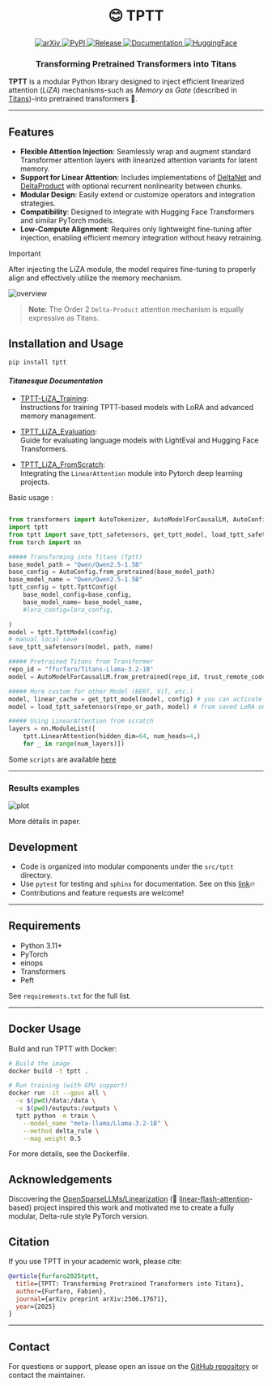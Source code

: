 <h1 align="center"> <p>😊 TPTT</p></h1>

<p align="center">
    <a href="https://arxiv.org/abs/2506.17671">
        <img alt="arXiv" src="https://img.shields.io/badge/arXiv-tptt-blueviolet.svg">
    </a>
    <a href="https://pypi.org/project/tptt/">
        <img alt="PyPI" src="https://img.shields.io/pypi/v/tptt?color=orange">
    </a>
    <a href="https://github.com/fabienfrfr/tptt/">
        <img alt="Release" src="https://img.shields.io/github/v/release/fabienfrfr/tptt?color=brightgreen">
    </a>
    <a href="https://fabienfrfr.github.io/tptt/">
        <img alt="Documentation" src="https://img.shields.io/badge/docs-online-blue">
    </a>
    <a href="https://huggingface.co/ffurfaro">
        <img alt="HuggingFace" src="https://img.shields.io/badge/hf-ffurfaro-yellow">
    </a>
</p>

<h3 align="center">
    <p>Transforming Pretrained Transformers into Titans </p>
</h3>


**TPTT** is a modular Python library designed to inject efficient linearized attention (*LiZA*) mechanisms-such as *Memory as Gate* (described in [Titans](https://arxiv.org/abs/2501.00663))-into pretrained transformers 🤗.


---

## Features

- **Flexible Attention Injection**: Seamlessly wrap and augment standard Transformer attention layers with linearized attention variants for latent memory.
- **Support for Linear Attention**: Includes implementations of [DeltaNet](https://arxiv.org/abs/2406.06484) and [DeltaProduct](https://arxiv.org/abs/2502.10297) with optional recurrent nonlinearity between chunks.
- **Modular Design**: Easily extend or customize operators and integration strategies.
- **Compatibility**: Designed to integrate with Hugging Face Transformers and similar PyTorch models.
- **Low-Compute Alignment**: Requires only lightweight fine-tuning after injection, enabling efficient memory integration without heavy retraining.

> [!IMPORTANT]
> After injecting the LiZA module, the model requires fine-tuning to properly align and effectively utilize the memory mechanism.

![overview](./docs/fig.png)

> **Note**: The Order 2 `Delta-Product` attention mechanism is equally expressive as Titans.




## Installation and Usage

```bash
pip install tptt
```

#### *Titanesque Documentation*

- [TPTT-LiZA_Training](./docs/liza-training.md):  
  Instructions for training TPTT-based models with LoRA and advanced memory management.

- [TPTT_LiZA_Evaluation](./docs/liza-evaluate.md):  
  Guide for evaluating language models with LightEval and Hugging Face Transformers.

- [TPTT_LiZA_FromScratch](./docs/liza-from-scratch.md):  
  Integrating the `LinearAttention` module into Pytorch deep learning projects.

Basic usage :

```python

from transformers import AutoTokenizer, AutoModelForCausalLM, AutoConfig
import tptt
from tptt import save_tptt_safetensors, get_tptt_model, load_tptt_safetensors
from torch import nn

##### Transforming into Titans (Tptt)
base_model_path = "Qwen/Qwen2.5-1.5B"
base_config = AutoConfig.from_pretrained(base_model_path)
base_model_name = "Qwen/Qwen2.5-1.5B"
tptt_config = tptt.TpttConfig(
    base_model_config=base_config,
    base_model_name= base_model_name, 
    #lora_config=lora_config,

)
model = tptt.TpttModel(config)
# manual local save
save_tptt_safetensors(model, path, name)

##### Pretrained Titans from Transformer
repo_id = "ffurfaro/Titans-Llama-3.2-1B"
model = AutoModelForCausalLM.from_pretrained(repo_id, trust_remote_code=True)

##### More custom for other Model (BERT, ViT, etc.)
model, linear_cache = get_tptt_model(model, config) # you can activate Bidirectional
model = load_tptt_safetensors(repo_or_path, model) # from saved LoRA only

##### Using LinearAttention from scratch
layers = nn.ModuleList([
    tptt.LinearAttention(hidden_dim=64, num_heads=4,)
    for _ in range(num_layers)])

```

Some `scripts` are available [here](./scripts/)  

---

### Results examples

![plot](./docs/plot.png)

More détails in paper.

## Development

- Code is organized into modular components under the `src/tptt` directory.
- Use `pytest` for testing and `sphinx` for documentation. See on this [link](https://fabienfrfr.github.io/tptt/)🔥
- Contributions and feature requests are welcome!

---

## Requirements

- Python 3.11+
- PyTorch
- einops
- Transformers
- Peft

See `requirements.txt` for the full list.

---

## Docker Usage

Build and run TPTT with Docker:

```bash
# Build the image
docker build -t tptt .

# Run training (with GPU support)
docker run -it --gpus all \
  -v $(pwd)/data:/data \
  -v $(pwd)/outputs:/outputs \
  tptt python -m train \
    --model_name "meta-llama/Llama-3.2-1B" \
    --method delta_rule \
    --mag_weight 0.5

```

For more details, see the Dockerfile.

## Acknowledgements

Discovering the [OpenSparseLLMs/Linearization](https://github.com/OpenSparseLLMs/Linearization) (🚀 [linear-flash-attention](https://github.com/fla-org/flash-linear-attention)-based) project inspired this work and motivated me to create a fully modular, Delta-rule style PyTorch version.

## Citation

If you use TPTT in your academic work, please cite:

```bibtex
@article{furfaro2025tptt,
  title={TPTT: Transforming Pretrained Transformers into Titans},
  author={Furfaro, Fabien},
  journal={arXiv preprint arXiv:2506.17671},
  year={2025}
}
```


---

## Contact

For questions or support, please open an issue on the [GitHub repository](https://github.com/fabienfrfr/tptt) or contact the maintainer.
